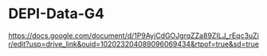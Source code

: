 # DEPI-Data-G4
https://docs.google.com/document/d/1P9AyjCdGOJgrqZZa89ZILJ_rEqc3uZir/edit?usp=drive_link&ouid=102023204089096069434&rtpof=true&sd=true
